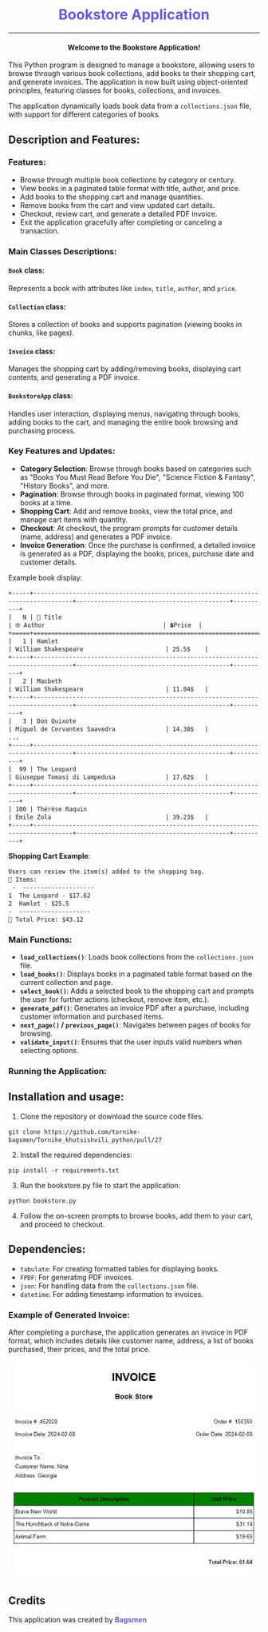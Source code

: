 <div style="text-align:center; color: rgb(106, 90, 205)"> <h1> Bookstore Application </h1> </div> 

----------

<h4 style="text-align:center; font-weight: bold;"> Welcome to the Bookstore Application! </h4>

This Python program is designed to manage a bookstore, allowing users to browse through various book collections, add books to their shopping cart, and generate invoices. The application is now built using object-oriented principles, featuring classes for books, collections, and invoices.

The application dynamically loads book data from a `collections.json` file, with support for different categories of books.

## Description and Features:

### Features:
- Browse through multiple book collections by category or century.
- View books in a paginated table format with title, author, and price.
- Add books to the shopping cart and manage quantities.
- Remove books from the cart and view updated cart details.
- Checkout, review cart, and generate a detailed PDF invoice.
- Exit the application gracefully after completing or canceling a transaction.

### Main Classes Descriptions:

#### `Book` class:
Represents a book with attributes like `index`, `title`, `author`, and `price`.

#### `Collection` class:
Stores a collection of books and supports pagination (viewing books in chunks, like pages).

#### `Invoice` class:
Manages the shopping cart by adding/removing books, displaying cart contents, and generating a PDF invoice.

#### `BookstoreApp` class:
Handles user interaction, displaying menus, navigating through books, adding books to the cart, and managing the entire book browsing and purchasing process.

### Key Features and Updates:
- **Category Selection**: Browse through books based on categories such as "Books You Must Read Before You Die", "Science Fiction & Fantasy", "History Books", and more.
- **Pagination**: Browse through books in paginated format, viewing 100 books at a time.
- **Shopping Cart**: Add and remove books, view the total price, and manage cart items with quantity.
- **Checkout**: At checkout, the program prompts for customer details (name, address) and generates a PDF invoice.
- **Invoice Generation**: Once the purchase is confirmed, a detailed invoice is generated as a PDF, displaying the books, prices, purchase date and customer details.

Example book display:
```
+-----+---------------------------------------------------------------------------------+-------------------------------------------+----------+   
|   N | 📝 Title                                                                        | 🤓 Author                                 | 💲Price  |
+=====+=================================================================================+===========================================+==========+   
|   1 | Hamlet                                                                          | William Shakespeare                       | 25.5$    |   
+-----+---------------------------------------------------------------------------------+-------------------------------------------+----------+   
|   2 | Macbeth                                                                         | William Shakespeare                       | 11.04$   |   
+-----+---------------------------------------------------------------------------------+-------------------------------------------+----------+
|   3 | Don Quixote                                                                     | Miguel de Cervantes Saavedra              | 14.38$   |
...
+-----+---------------------------------------------------------------------------------+-------------------------------------------+----------+
|  99 | The Leopard                                                                     | Giuseppe Tomasi di Lampedusa              | 17.62$   |
+-----+---------------------------------------------------------------------------------+-------------------------------------------+----------+
| 100 | Thérèse Raquin                                                                  | Émile Zola                                | 39.23$   |
+-----+---------------------------------------------------------------------------------+-------------------------------------------+----------+ 
```

**Shopping Cart Example**:
```
Users can review the item(s) added to the shopping bag.
📌 Items:
 -  --------------------
1  The Leopard - $17.62
2  Hamlet - $25.5
-  --------------------
📌 Total Price: $43.12
```


### Main Functions:

- **`load_collections()`**: Loads book collections from the `collections.json` file.
- **`load_books()`**: Displays books in a paginated table format based on the current collection and page.
- **`select_book()`**: Adds a selected book to the shopping cart and prompts the user for further actions (checkout, remove item, etc.).
- **`generate_pdf()`**: Generates an invoice PDF after a purchase, including customer information and purchased items.
- **`next_page()` / `previous_page()`**: Navigates between pages of books for browsing.
- **`validate_input()`**: Ensures that the user inputs valid numbers when selecting options.

### Running the Application:

## Installation and usage:
1. Clone the repository or download the source code files.
```
git clone https://github.com/tornike-bagsmen/Tornike_khutsishvili_python/pull/27
```

2. Install the required dependencies:
```
pip install -r requirements.txt
```

3. Run the bookstore.py file to start the application:
```
python bookstore.py
```

4. Follow the on-screen prompts to browse books, add them to your cart, and proceed to checkout.

## Dependencies:

- `tabulate`: For creating formatted tables for displaying books.
- `FPDF`: For generating PDF invoices.
- `json`: For handling data from the `collections.json` file.
- `datetime`: For adding timestamp information to invoices.

### Example of Generated Invoice:
After completing a purchase, the application generates an invoice in PDF format, which includes details like customer name, address, a list of books purchased, their prices, and the total price.

<div style="text-align:center;"> <img src="./invoice.png" alt="invoice"> </div>

## Credits

This application was created by <span style="color: rgb(106, 90, 205); font-weight: bold; "> Bagsmen </span>